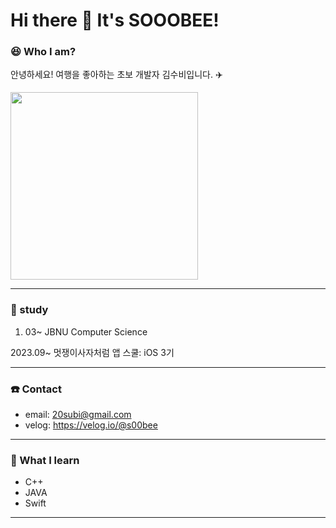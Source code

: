 # Hi there 👋 It's SOOOBEE!

### 😆 Who I am?
안녕하세요! 여행을 좋아하는 초보 개발자 김수비입니다. ✈️

<img width="{70%}" src="https://github.com/sooobee/sooobee/assets/126560615/a08c4d3f-e777-4440-b3e3-0d6896be248d" width="300" height="300"/>

---

### 🏫 study

1. 03~ JBNU Computer Science

2023.09~ 멋쟁이사자처럼 앱 스쿨: iOS 3기


---

### ☎️ Contact

- email: 20subi@gmail.com
- velog: https://velog.io/@s00bee

---

### 📖 What  I learn

- C++
- JAVA
- Swift

---


